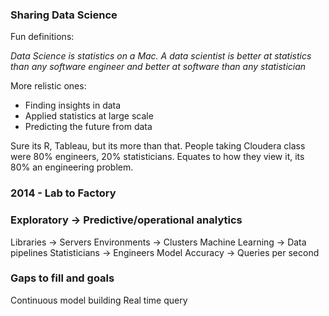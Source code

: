 ### Sharing Data Science

Fun definitions:

*Data Science is statistics on a Mac.*
*A data scientist is better at statistics than any software engineer and better at software than any statistician*

More relistic ones:

* Finding insights in data
* Applied statistics at large scale
* Predicting the future from data

Sure its R, Tableau, but its more than that. People taking Cloudera class were 80% engineers, 20% statisticians. Equates to how they view it, its 80% an engineering problem. 

### 2014 - Lab to Factory

### Exploratory -> Predictive/operational analytics

Libraries -> Servers
Environments -> Clusters
Machine Learning -> Data pipelines
Statisticians -> Engineers
Model Accuracy -> Queries per second

### Gaps to fill and goals

Continuous model building
Real time query

